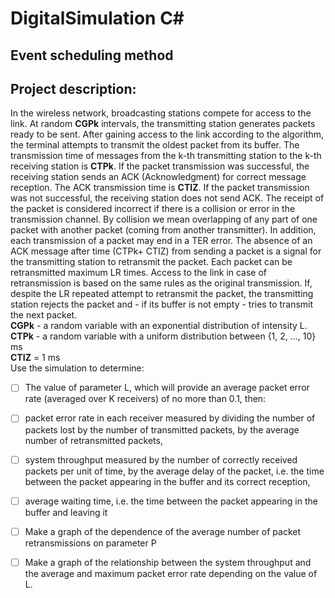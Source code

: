 # DigitalSimulation C#
## Event scheduling method
 ## Project description:
In the wireless network, broadcasting stations compete for access to the link. At random **CGPk** intervals, the transmitting station generates packets ready to be sent. After gaining access to the link according to the algorithm, the terminal attempts to transmit the oldest packet from its buffer.  The transmission time of messages from the k-th transmitting station to the k-th receiving station is **CTPk**. If the packet transmission was successful, the receiving station sends an ACK (Acknowledgment) for correct message reception. The ACK transmission time is **CTIZ**. If the packet transmission was not successful, the receiving station does not send ACK. The receipt of the packet is considered incorrect if there is a collision or error in the transmission channel. By collision we mean overlapping of any part of one packet with another packet (coming from another transmitter). In addition, each transmission of a packet may end in a TER error. The absence of an ACK message after time (CTPk+ CTIZ) from sending a packet is a signal for the transmitting station to retransmit the packet. Each packet can be retransmitted maximum LR times. Access to the link in case of retransmission is based on the same rules as the original transmission. If, despite the LR repeated attempt to retransmit the packet, the transmitting station rejects the packet and - if its buffer is not empty - tries to transmit the next packet.  
**CGPk** - a random variable with an exponential distribution of intensity L.  
**CTPk** - a random variable with a uniform distribution between {1, 2, ..., 10} ms  
**CTIZ** = 1 ms  
Use the simulation to determine:  
- [ ] The value of parameter L, which will provide an average packet error rate (averaged over K receivers) of no more than 0.1, then:  
- [ ] packet error rate in each receiver measured by dividing the number of packets lost by the number of transmitted packets,
by the average number of retransmitted packets,  
- [ ] system throughput measured by the number of correctly received packets per unit of time,
by the average delay of the packet, i.e. the time between the packet appearing in the buffer and its correct reception,  
- [ ] average waiting time, i.e. the time between the packet appearing in the buffer and leaving it  
- [ ] Make a graph of the dependence of the average number of packet retransmissions on parameter P  
- [ ] Make a graph of the relationship between the system throughput and the average and maximum packet error rate depending on the value of L.


